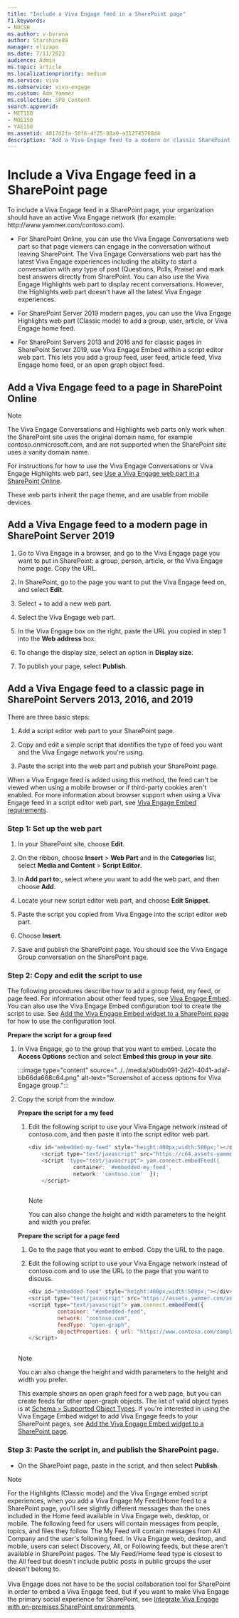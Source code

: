 ```yaml
---
title: "Include a Viva Engage feed in a SharePoint page"
f1.keywords:
- NOCSH
ms.author: v-bvrana
author: Starshine89
manager: elizapo
ms.date: 7/11/2023
audience: Admin
ms.topic: article
ms.localizationpriority: medium
ms.service: viva
ms.subservice: viva-engage
ms.custom: Adm_Yammer
ms.collection: SPO_Content
search.appverid:
- MET150
- MOE150
- YAE150
ms.assetid: 4817d2fa-50f6-4f25-88a0-a312745768d4
description: "Add a Viva Engage feed to a modern or classic SharePoint site page."
---
```


# Include a Viva Engage feed in a SharePoint page

To include a Viva Engage feed in a SharePoint page, your organization should have an active Viva Engage network (for example: http&#58;//www&#46;yammer&#46;com/contoso&#46;com). 

- For SharePoint Online, you can use the Viva Engage Conversations web part so that page viewers can engage in the conversation without leaving SharePoint.  The Viva Engage Conversations web part has the latest Viva Engage experiences including the ability to start a conversation with any type of post (Questions, Polls, Praise) and mark best answers directly from SharePoint. You can also use the Viva Engage Highlights web part to display recent conversations. However, the Highlights web part doesn't have all the latest Viva Engage experiences. 

- For SharePoint Server 2019 modern pages, you can use the Viva Engage Highlights web part (Classic mode) to add a group, user, article, or Viva Engage home feed.

- For SharePoint Servers 2013 and 2016 and for classic pages in SharePoint Server 2019, use Viva Engage Embed within a script editor web part. This lets you add a group feed, user feed, article feed, Viva Engage home feed, or an open graph object feed. 
  
## Add a Viva Engage feed to a page in SharePoint Online

>[!NOTE]
> The Viva Engage Conversations and Highlights web parts only work when the SharePoint site uses the original domain name, for example contoso.onmicrosoft.com, and are not supported when the SharePoint site uses a vanity domain name.

For instructions for how to use the Viva Engage Conversations or Viva Engage Highlights web part, see [Use a Viva Engage web part in a SharePoint Online](https://support.office.com/article/a53cfa0c-3d09-42c8-a286-1038a81c59da). 

These web parts inherit the page theme, and are usable from mobile devices. 

## Add a Viva Engage feed to a modern page in SharePoint Server 2019

1. Go to Viva Engage in a browser, and go to the Viva Engage page you want to put in SharePoint: a group, person, article, or the Viva Engage home page. Copy the URL. 

2. In SharePoint, go to the page you want to put the Viva Engage feed on, and select **Edit**.

3. Select + to add a new web part. 

4. Select the Viva Engage web part.

5. In the Viva Engage box on the right, paste the URL you copied in step 1 into the **Web address** box.

6. To change the display size, select an option in **Display size**. 

7. To publish your page, select **Publish**.

## Add a Viva Engage feed to a classic page in SharePoint Servers 2013, 2016, and 2019 
<a name="AddFeed"> </a>

There are three basic steps:

1. Add a script editor web part to your SharePoint page.

2. Copy and edit a simple script that identifies the type of feed you want and the Viva Engage network you're using.
    
3. Paste the script into the web part and publish your SharePoint page. 

When a Viva Engage feed is added using this method, the feed can't be viewed when using a mobile browser or if third-party cookies aren't enabled. For more information about browser support when using a Viva Engage feed in a script editor web part, see [Viva Engage Embed requirements](/rest/api/yammer/embed-feed).
    
### Step 1: Set up the web part 

1. In your SharePoint site, choose **Edit**.
    
2. On the ribbon, choose **Insert** \> **Web Part** and in the **Categories** list, select **Media and Content** \> **Script Editor**. 

3. In **Add part to:**, select where you want to add the web part, and then choose **Add**.   
    
4. Locate your new script editor web part, and choose **Edit Snippet**.
    
5. Paste the script you copied from Viva Engage into the script editor web part.
    
6. Choose **Insert**.
    
7. Save and publish the SharePoint page. You should see the Viva Engage Group conversation on the SharePoint page.

### Step 2: Copy and edit the script to use

The following procedures describe how to add a group feed, my feed, or page feed. For information about other feed types, see [Viva Engage Embed](https://go.microsoft.com/fwlink/?LinkID=524147). You can also use the Viva Engage Embed configuration tool to create the script to use. See [Add the Viva Engage Embed widget to a SharePoint page](/SharePoint/administration/add-the-yammer-embed-widget-to-a-sharepoint-page) for how to use the configuration tool. 
  
 **Prepare the script for a group feed**
  
1. In Viva Engage, go to the group that you want to embed. Locate the **Access Options** section and select **Embed this group in your site**.
    
    :::image type="content" source="../../media/a0bdb091-2d21-4041-adaf-bb66da668c64.png" alt-text="Screenshot of access options for Viva Engage group.":::
  
2. Copy the script from the window.
   
    **Prepare the script for a my feed**
   
    1. Edit the following script to use your Viva Engage network instead of contoso.com, and then paste it into the script editor web part.
    
       ```javascript
       <div id="embedded-my-feed" style="height:400px;width:500px;"></div> 
           <script type="text/javascript" src="https://c64.assets-yammer.com/assets/platform_embed.js"></script>
           <script 'type="text/javascript"> yam.connect.embedFeed({  
                     container: '#embedded-my-feed',
                     network: 'contoso.com'  });
           </script>
  
       ```

       > [!NOTE]
       > You can also change the height and width parameters to the height and width you prefer. 

    **Prepare the script for a page feed**
  
    1. Go to the page that you want to embed. Copy the URL to the page.
    
    2. Edit the following script to use your Viva Engage network instead of contoso.com and to use the URL to the page that you want to discuss.
    
       ```javascript
       <div id="embedded-feed" style="height:400px;width:500px;"></div> 
       <script type="text/javascript" src="https://assets.yammer.com/assets/platform_embed.js"></script> 
       <script type="text/javascript"> yam.connect.embedFeed({
                container: "#embedded-feed", 
                network: "contoso.com", 
                feedType: "open-graph", 
                objectProperties: { url: "https://www.contoso.com/sample_page" , type: "page" } }); 
       </script>
  
       ```

      > [!NOTE]
      > You can also change the height and width parameters to the height and width you prefer. 

     This example shows an open graph feed for a web page, but you can create feeds for other open-graph objects. The list of valid object types is at [Schema \> Supported Object Types](https://go.microsoft.com/fwlink/?LinkId=525586). If you're interested in using the Viva Engage Embed widget to add Viva Engage feeds to your SharePoint pages, see [Add the Viva Engage Embed widget to a SharePoint page](/SharePoint/administration/add-the-yammer-embed-widget-to-a-sharepoint-page).
    
### Step 3: Paste the script in, and publish the SharePoint page. 

- On the SharePoint page, paste in the script, and then select **Publish**.
    
>[!NOTE]
>For the Highlights (Classic mode) and the Viva Engage embed script experiences, when you add a Viva Engage My Feed/Home feed to a SharePoint page, you'll see slightly different messages than the ones included in the Home feed available in Viva Engage web, desktop, or mobile. The following feed for users will contain messages from people, topics, and files they follow. The My Feed will contain messages from All Company and the user's following feed. In Viva Engage web, desktop, and mobile, users can select Discovery, All, or Following feeds, but these aren't available in SharePoint pages. The My Feed/Home feed type is closest to the All feed but doesn't include public posts in public groups the user doesn't belong to.<br><br>Viva Engage does not have to be the social collaboration tool for SharePoint in order to embed a Viva Engage feed, but if you want to make Viva Engage the primary social experience for SharePoint, see [Integrate Viva Engage with on-premises SharePoint environments](/sharepoint/administration/integrate-yammer-with-on-premises-sharepoint-server-environments).